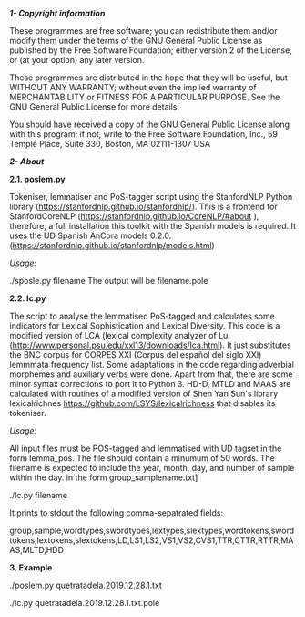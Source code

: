 ***1- Copyright information***

These programmes are free software; you can redistribute them and/or modify them under the terms of the GNU General Public License as published by the Free Software Foundation; either version 2 of the License, or (at your option) any later version.

These programmes are distributed in the hope that they will be useful, but WITHOUT ANY WARRANTY; without even the implied warranty of MERCHANTABILITY or FITNESS FOR A PARTICULAR PURPOSE. See the GNU General Public License for more details.

You should have received a copy of the GNU General Public License along with this program; if not, write to the Free Software Foundation, Inc., 59 Temple Place, Suite 330, Boston, MA 02111-1307 USA


***2- About***

**2.1. poslem.py**

Tokeniser, lemmatiser and PoS-tagger script using the StanfordNLP Python library (https://stanfordnlp.github.io/stanfordnlp/). This is a frontend for StanfordCoreNLP (https://stanfordnlp.github.io/CoreNLP/#about ), therefore, a full installation this toolkit with the Spanish models is required. It uses the UD Spanish AnCora models 0.2.0. (https://stanfordnlp.github.io/stanfordnlp/models.html)


*Usage:*

./sposle.py filename
The output will be filename.pole


**2.2. lc.py**

The script to analyse the lemmatised PoS-tagged and calculates some indicators for Lexical Sophistication and Lexical Diversity.
This code is a modified version of LCA (lexical complexity analyzer of  Lu (http://www.personal.psu.edu/xxl13/downloads/lca.html). It just substitutes the BNC corpus for CORPES XXI (Corpus del español del siglo XXI) lemmmata frequency list. Some adaptations in the code regarding adverbial morphemes and auxiliary verbs were done. Apart from that, there are some minor syntax corrections to port it to Python 3. HD-D, MTLD and MAAS are calculated with routines of a modified version of Shen Yan Sun's library lexicalrichnes https://github.com/LSYS/lexicalrichness that disables its tokeniser.

*Usage:*

All input files must be POS-tagged and lemmatised with UD tagset in the form lemma_pos. The file should contain a minumum of 50 words. The filename is expected to include the year, month, day, and  number of sample within the day. in the 
form group_samplename.txt] 

./lc.py filename

It prints to stdout the following comma-sepatrated fields:

group,sample,wordtypes,swordtypes,lextypes,slextypes,wordtokens,swordtokens,lextokens,slextokens,LD,LS1,LS2,VS1,VS2,CVS1,TTR,CTTR,RTTR,MAAS,MLTD,HDD


**3. Example**

./poslem.py quetratadela.2019.12.28.1.txt

./lc.py quetratadela.2019.12.28.1.txt.pole
